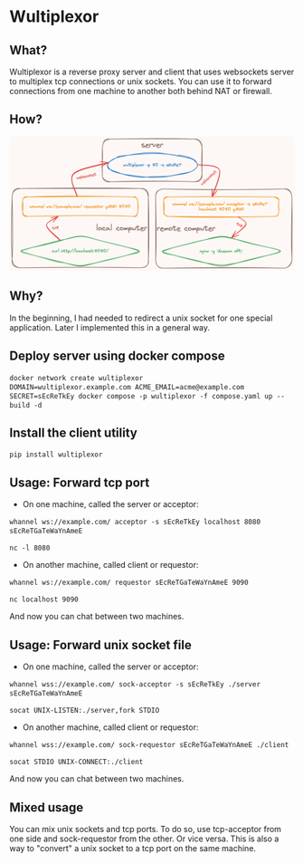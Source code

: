 # Wultiplexor

## What?

Wultiplexor is a reverse proxy server and client that uses websockets server to multiplex tcp connections or unix sockets.
You can use it to forward connections from one machine to another both behind NAT or firewall.

## How?

<picture>
  <img alt="Diagram" src="diagram.png">
</picture>

## Why?

In the beginning, I had needed to redirect a unix socket for one special application. 
Later I implemented this in a general way.

## Deploy server using docker compose

```shell
docker network create wultiplexor
DOMAIN=wultiplexor.example.com ACME_EMAIL=acme@example.com SECRET=sEcReTkEy docker compose -p wultiplexor -f compose.yaml up --build -d
```

## Install the client utility

```shell
pip install wultiplexor
```

## Usage: Forward tcp port

- On one machine, called the server or acceptor:

```shell
whannel ws://example.com/ acceptor -s sEcReTkEy localhost 8080 sEcReTGaTeWaYnAmeE
```

```shell
nc -l 8080
```

- On another machine, called client or requestor:

```shell
whannel ws://example.com/ requestor sEcReTGaTeWaYnAmeE 9090
```

```shell
nc localhost 9090
```

And now you can chat between two machines.

## Usage: Forward unix socket file

- On one machine, called the server or acceptor:

```shell
whannel wss://example.com/ sock-acceptor -s sEcReTkEy ./server sEcReTGaTeWaYnAmeE
```

```shell
socat UNIX-LISTEN:./server,fork STDIO
```

- On another machine, called client or requestor:

```shell
whannel wss://example.com/ sock-requestor sEcReTGaTeWaYnAmeE ./client
```

```shell
socat STDIO UNIX-CONNECT:./client
```

And now you can chat between two machines.

## Mixed usage

You can mix unix sockets and tcp ports. To do so, use tcp-acceptor from one side and sock-requestor from the other. 
Or vice versa. This is also a way to "convert" a unix socket to a tcp port on the same machine.
